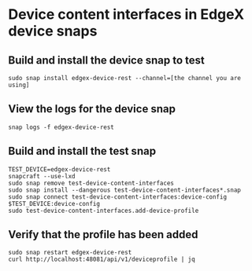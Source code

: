 # Device content interfaces in EdgeX device snaps

## Build and install the device snap to test

``` 
sudo snap install edgex-device-rest --channel=[the channel you are using]
```

## View the logs for the device snap

```
snap logs -f edgex-device-rest
```

## Build and install the test snap

```
TEST_DEVICE=edgex-device-rest
snapcraft --use-lxd
sudo snap remove test-device-content-interfaces
sudo snap install --dangerous test-device-content-interfaces*.snap
sudo snap connect test-device-content-interfaces:device-config $TEST_DEVICE:device-config
sudo test-device-content-interfaces.add-device-profile

```

## Verify that the profile has been added

```
sudo snap restart edgex-device-rest
curl http://localhost:48081/api/v1/deviceprofile | jq
```

